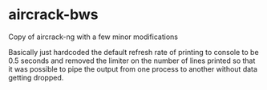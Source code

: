 # aircrack-bws
Copy of aircrack-ng with a few minor modifications

Basically just hardcoded the default refresh rate of printing to console to be 0.5 seconds and removed the limiter on the number
of lines printed so that it was possible to pipe the output from one process to another without data getting dropped.
